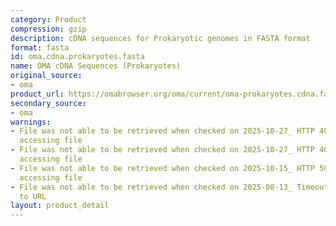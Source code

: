 ```yaml
---
category: Product
compression: gzip
description: cDNA sequences for Prokaryotic genomes in FASTA format
format: fasta
id: oma.cdna.prokaryotes.fasta
name: OMA cDNA Sequences (Prokaryotes)
original_source:
- oma
product_url: https://omabrowser.org/oma/current/oma-prokaryotes.cdna.fa.gz
secondary_source:
- oma
warnings:
- File was not able to be retrieved when checked on 2025-10-27_ HTTP 404 error when
  accessing file
- File was not able to be retrieved when checked on 2025-10-27_ HTTP 404 error when
  accessing file
- File was not able to be retrieved when checked on 2025-10-15_ HTTP 502 error when
  accessing file
- File was not able to be retrieved when checked on 2025-08-13_ Timeout connecting
  to URL
layout: product_detail
---
```

